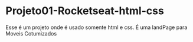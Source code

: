 # Projeto01-Rocketseat-html-css
Esse é um projeto onde é usado somente html e css. É uma landPage para Moveis Cotumizados

